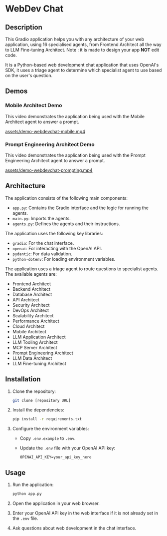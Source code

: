 # WebDev Chat

## Description

This Gradio application helps you with any architecture of your web application, using 16 specialised agents, from Frontend Architect all the way to LLM Fine-tuning Architect. Note : it is made to design your app **NOT** edit code.

It is a Python-based web development chat application that uses OpenAI's SDK, it uses a triage agent to determine which specialist agent to use based on the user's question.

## Demos

### Mobile Architect Demo

This video demonstrates the application being used with the Mobile Architect agent to answer a prompt.

[assets/demo-webdevchat-mobile.mp4](assets/demo-webdevchat-mobile.mp4)

### Prompt Engineering Architect Demo

This video demonstrates the application being used with the Prompt Engineering Architect agent to answer a prompt.

[assets/demo-webdevchat-prompting.mp4](assets/demo-webdevchat-prompting.mp4)

## Architecture

The application consists of the following main components:

*   `app.py`: Contains the Gradio interface and the logic for running the agents.
*   `main.py`: Imports the agents.
*   `agents.py`: Defines the agents and their instructions.

The application uses the following key libraries:

*   `gradio`: For the chat interface.
*   `openai`: For interacting with the OpenAI API.
*   `pydantic`: For data validation.
*   `python-dotenv`: For loading environment variables.

The application uses a triage agent to route questions to specialist agents. The available agents are:

*   Frontend Architect
*   Backend Architect
*   Database Architect
*   API Architect
*   Security Architect
*   DevOps Architect
*   Scalability Architect
*   Performance Architect
*   Cloud Architect
*   Mobile Architect
*   LLM Application Architect
*   LLM Tooling Architect
*   MCP Server Architect
*   Prompt Engineering Architect
*   LLM Data Architect
*   LLM Fine-tuning Architect

## Installation

1.  Clone the repository:

    ```bash
    git clone [repository URL]
    ```
2.  Install the dependencies:

    ```bash
    pip install -r requirements.txt
    ```
3.  Configure the environment variables:

    *   Copy `.env.example` to `.env`.
    *   Update the `.env` file with your OpenAI API key:

        ```
        OPENAI_API_KEY=your_api_key_here
        ```

## Usage

1.  Run the application:

    ```bash
    python app.py
    ```
2.  Open the application in your web browser.
3.  Enter your OpenAI API key in the web interface if it is not already set in the `.env` file.
4.  Ask questions about web development in the chat interface.

